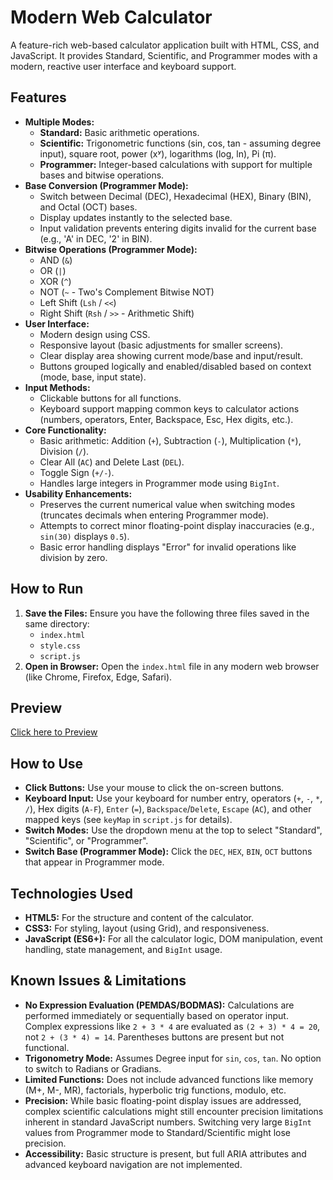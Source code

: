 # Modern Web Calculator

A feature-rich web-based calculator application built with HTML, CSS, and JavaScript. It provides Standard, Scientific, and Programmer modes with a modern, reactive user interface and keyboard support.

## Features

*   **Multiple Modes:**
    *   **Standard:** Basic arithmetic operations.
    *   **Scientific:** Trigonometric functions (sin, cos, tan - assuming degree input), square root, power (xʸ), logarithms (log, ln), Pi (π).
    *   **Programmer:** Integer-based calculations with support for multiple bases and bitwise operations.
*   **Base Conversion (Programmer Mode):**
    *   Switch between Decimal (DEC), Hexadecimal (HEX), Binary (BIN), and Octal (OCT) bases.
    *   Display updates instantly to the selected base.
    *   Input validation prevents entering digits invalid for the current base (e.g., 'A' in DEC, '2' in BIN).
*   **Bitwise Operations (Programmer Mode):**
    *   AND (`&`)
    *   OR (`|`)
    *   XOR (`^`)
    *   NOT (`~` - Two's Complement Bitwise NOT)
    *   Left Shift (`Lsh` / `<<`)
    *   Right Shift (`Rsh` / `>>` - Arithmetic Shift)
*   **User Interface:**
    *   Modern design using CSS.
    *   Responsive layout (basic adjustments for smaller screens).
    *   Clear display area showing current mode/base and input/result.
    *   Buttons grouped logically and enabled/disabled based on context (mode, base, input state).
*   **Input Methods:**
    *   Clickable buttons for all functions.
    *   Keyboard support mapping common keys to calculator actions (numbers, operators, Enter, Backspace, Esc, Hex digits, etc.).
*   **Core Functionality:**
    *   Basic arithmetic: Addition (`+`), Subtraction (`-`), Multiplication (`*`), Division (`/`).
    *   Clear All (`AC`) and Delete Last (`DEL`).
    *   Toggle Sign (`+/-`).
    *   Handles large integers in Programmer mode using `BigInt`.
*   **Usability Enhancements:**
    *   Preserves the current numerical value when switching modes (truncates decimals when entering Programmer mode).
    *   Attempts to correct minor floating-point display inaccuracies (e.g., `sin(30)` displays `0.5`).
    *   Basic error handling displays "Error" for invalid operations like division by zero.

## How to Run

1.  **Save the Files:** Ensure you have the following three files saved in the same directory:
    *   `index.html`
    *   `style.css`
    *   `script.js`
2.  **Open in Browser:** Open the `index.html` file in any modern web browser (like Chrome, Firefox, Edge, Safari).

## Preview

[Click here to Preview](http://htmlpreview.github.io/?https://github.com/fancellu/calculator-js/blob/main/index.html)

## How to Use

*   **Click Buttons:** Use your mouse to click the on-screen buttons.
*   **Keyboard Input:** Use your keyboard for number entry, operators (`+`, `-`, `*`, `/`), Hex digits (`A-F`), `Enter` (`=`), `Backspace`/`Delete`, `Escape` (`AC`), and other mapped keys (see `keyMap` in `script.js` for details).
*   **Switch Modes:** Use the dropdown menu at the top to select "Standard", "Scientific", or "Programmer".
*   **Switch Base (Programmer Mode):** Click the `DEC`, `HEX`, `BIN`, `OCT` buttons that appear in Programmer mode.

## Technologies Used

*   **HTML5:** For the structure and content of the calculator.
*   **CSS3:** For styling, layout (using Grid), and responsiveness.
*   **JavaScript (ES6+):** For all the calculator logic, DOM manipulation, event handling, state management, and `BigInt` usage.

## Known Issues & Limitations

*   **No Expression Evaluation (PEMDAS/BODMAS):** Calculations are performed immediately or sequentially based on operator input. Complex expressions like `2 + 3 * 4` are evaluated as `(2 + 3) * 4 = 20`, not `2 + (3 * 4) = 14`. Parentheses buttons are present but not functional.
*   **Trigonometry Mode:** Assumes Degree input for `sin`, `cos`, `tan`. No option to switch to Radians or Gradians.
*   **Limited Functions:** Does not include advanced functions like memory (M+, M-, MR), factorials, hyperbolic trig functions, modulo, etc.
*   **Precision:** While basic floating-point display issues are addressed, complex scientific calculations might still encounter precision limitations inherent in standard JavaScript numbers. Switching very large `BigInt` values from Programmer mode to Standard/Scientific might lose precision.
*   **Accessibility:** Basic structure is present, but full ARIA attributes and advanced keyboard navigation are not implemented.

